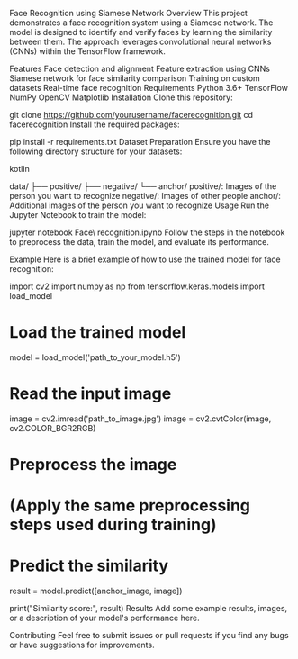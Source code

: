 Face Recognition using Siamese Network
Overview
This project demonstrates a face recognition system using a Siamese network. The model is designed to identify and verify faces by learning the similarity between them. The approach leverages convolutional neural networks (CNNs) within the TensorFlow framework.

Features
Face detection and alignment
Feature extraction using CNNs
Siamese network for face similarity comparison
Training on custom datasets
Real-time face recognition
Requirements
Python 3.6+
TensorFlow
NumPy
OpenCV
Matplotlib
Installation
Clone this repository:

git clone https://github.com/yourusername/facerecognition.git
cd facerecognition
Install the required packages:


pip install -r requirements.txt
Dataset Preparation
Ensure you have the following directory structure for your datasets:

kotlin

data/
├── positive/
├── negative/
└── anchor/
positive/: Images of the person you want to recognize
negative/: Images of other people
anchor/: Additional images of the person you want to recognize
Usage
Run the Jupyter Notebook to train the model:


jupyter notebook Face\ recognition.ipynb
Follow the steps in the notebook to preprocess the data, train the model, and evaluate its performance.

Example
Here is a brief example of how to use the trained model for face recognition:


import cv2
import numpy as np
from tensorflow.keras.models import load_model

# Load the trained model
model = load_model('path_to_your_model.h5')

# Read the input image
image = cv2.imread('path_to_image.jpg')
image = cv2.cvtColor(image, cv2.COLOR_BGR2RGB)

# Preprocess the image
# (Apply the same preprocessing steps used during training)

# Predict the similarity
result = model.predict([anchor_image, image])

print("Similarity score:", result)
Results
Add some example results, images, or a description of your model's performance here.

Contributing
Feel free to submit issues or pull requests if you find any bugs or have suggestions for improvements.
